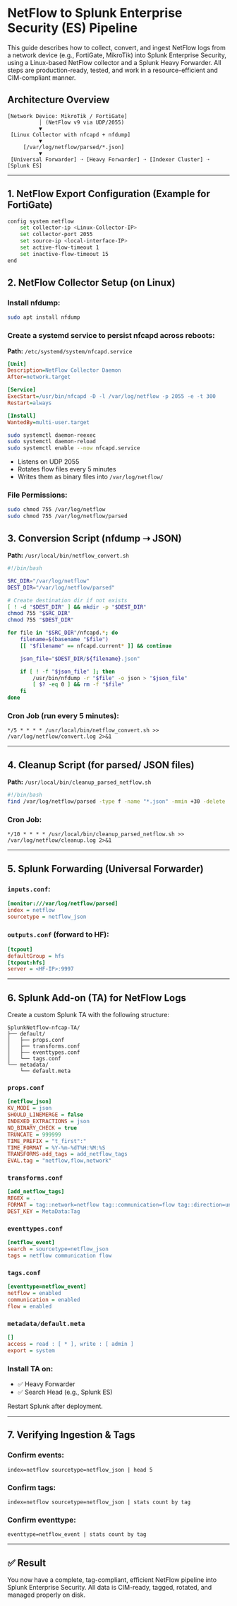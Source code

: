 # NetFlow to Splunk Enterprise Security (ES) Pipeline

This guide describes how to collect, convert, and ingest NetFlow logs from a network device (e.g., FortiGate, MikroTik) into Splunk Enterprise Security, using a Linux-based NetFlow collector and a Splunk Heavy Forwarder. All steps are production-ready, tested, and work in a resource-efficient and CIM-compliant manner.

## Architecture Overview

```
[Network Device: MikroTik / FortiGate]
          │ (NetFlow v9 via UDP/2055)
          ▼
 [Linux Collector with nfcapd + nfdump]
          ▼
     [/var/log/netflow/parsed/*.json]
          ▼
 [Universal Forwarder] ➝ [Heavy Forwarder] ➝ [Indexer Cluster] ➝ [Splunk ES]
```

---

## 1. NetFlow Export Configuration (Example for FortiGate)

```bash
config system netflow
    set collector-ip <Linux-Collector-IP>
    set collector-port 2055
    set source-ip <local-interface-IP>
    set active-flow-timeout 1
    set inactive-flow-timeout 15
end
```

## 2. NetFlow Collector Setup (on Linux)

### Install nfdump:
```bash
sudo apt install nfdump
```

### Create a systemd service to persist nfcapd across reboots:

**Path:** `/etc/systemd/system/nfcapd.service`
```ini
[Unit]
Description=NetFlow Collector Daemon
After=network.target

[Service]
ExecStart=/usr/bin/nfcapd -D -l /var/log/netflow -p 2055 -e -t 300
Restart=always

[Install]
WantedBy=multi-user.target
```

```bash
sudo systemctl daemon-reexec
sudo systemctl daemon-reload
sudo systemctl enable --now nfcapd.service
```

- Listens on UDP 2055
- Rotates flow files every 5 minutes
- Writes them as binary files into `/var/log/netflow/`

### File Permissions:
```bash
sudo chmod 755 /var/log/netflow
sudo chmod 755 /var/log/netflow/parsed
```

## 3. Conversion Script (nfdump ➝ JSON)

**Path:** `/usr/local/bin/netflow_convert.sh`

```bash
#!/bin/bash

SRC_DIR="/var/log/netflow"
DEST_DIR="/var/log/netflow/parsed"

# Create destination dir if not exists
[ ! -d "$DEST_DIR" ] && mkdir -p "$DEST_DIR"
chmod 755 "$SRC_DIR"
chmod 755 "$DEST_DIR"

for file in "$SRC_DIR"/nfcapd.*; do
    filename=$(basename "$file")
    [[ "$filename" == nfcapd.current* ]] && continue

    json_file="$DEST_DIR/${filename}.json"

    if [ ! -f "$json_file" ]; then
        /usr/bin/nfdump -r "$file" -o json > "$json_file"
        [ $? -eq 0 ] && rm -f "$file"
    fi
done
```

### Cron Job (run every 5 minutes):
```cron
*/5 * * * * /usr/local/bin/netflow_convert.sh >> /var/log/netflow/convert.log 2>&1
```

---

## 4. Cleanup Script (for parsed/ JSON files)

**Path:** `/usr/local/bin/cleanup_parsed_netflow.sh`
```bash
#!/bin/bash
find /var/log/netflow/parsed -type f -name "*.json" -mmin +30 -delete
```

### Cron Job:
```cron
*/10 * * * * /usr/local/bin/cleanup_parsed_netflow.sh >> /var/log/netflow/cleanup.log 2>&1
```

---

## 5. Splunk Forwarding (Universal Forwarder)

### `inputs.conf`:
```ini
[monitor:///var/log/netflow/parsed]
index = netflow
sourcetype = netflow_json
```

### `outputs.conf` (forward to HF):
```ini
[tcpout]
defaultGroup = hfs
[tcpout:hfs]
server = <HF-IP>:9997
```

---

## 6. Splunk Add-on (TA) for NetFlow Logs

Create a custom Splunk TA with the following structure:

```
SplunkNetflow-nfcap-TA/
├── default/
│   ├── props.conf
│   ├── transforms.conf
│   ├── eventtypes.conf
│   └── tags.conf
└── metadata/
    └── default.meta
```

### `props.conf`
```ini
[netflow_json]
KV_MODE = json
SHOULD_LINEMERGE = false
INDEXED_EXTRACTIONS = json
NO_BINARY_CHECK = true
TRUNCATE = 999999
TIME_PREFIX = "t_first":"
TIME_FORMAT = %Y-%m-%dT%H:%M:%S
TRANSFORMS-add_tags = add_netflow_tags
EVAL.tag = "netflow,flow,network"
```

### `transforms.conf`
```ini
[add_netflow_tags]
REGEX = .
FORMAT = tag::network=netflow tag::communication=flow tag::direction=unknown
DEST_KEY = MetaData:Tag
```

### `eventtypes.conf`
```ini
[netflow_event]
search = sourcetype=netflow_json
tags = netflow communication flow
```

### `tags.conf`
```ini
[eventtype=netflow_event]
netflow = enabled
communication = enabled
flow = enabled
```

### `metadata/default.meta`
```ini
[]
access = read : [ * ], write : [ admin ]
export = system
```

### Install TA on:
- ✅ Heavy Forwarder
- ✅ Search Head (e.g., Splunk ES)

Restart Splunk after deployment.

---

## 7. Verifying Ingestion & Tags

### Confirm events:
```spl
index=netflow sourcetype=netflow_json | head 5
```

### Confirm tags:
```spl
index=netflow sourcetype=netflow_json | stats count by tag
```

### Confirm eventtype:
```spl
eventtype=netflow_event | stats count by tag
```

---

## ✅ Result
You now have a complete, tag-compliant, efficient NetFlow pipeline into Splunk Enterprise Security. All data is CIM-ready, tagged, rotated, and managed properly on disk.
